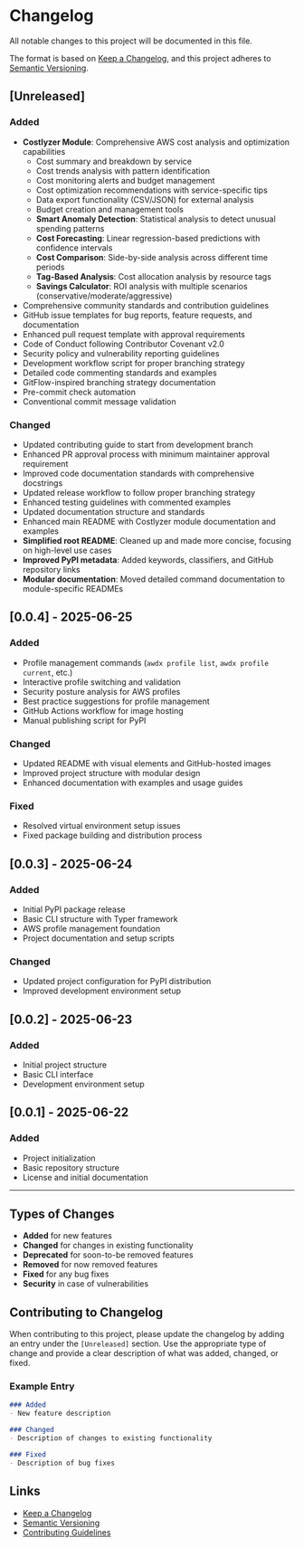 # Changelog

All notable changes to this project will be documented in this file.

The format is based on [Keep a Changelog](https://keepachangelog.com/en/1.0.0/),
and this project adheres to [Semantic Versioning](https://semver.org/spec/v2.0.0.html).

## [Unreleased]

### Added
- **Costlyzer Module**: Comprehensive AWS cost analysis and optimization capabilities
  - Cost summary and breakdown by service
  - Cost trends analysis with pattern identification
  - Cost monitoring alerts and budget management
  - Cost optimization recommendations with service-specific tips
  - Data export functionality (CSV/JSON) for external analysis
  - Budget creation and management tools
  - **Smart Anomaly Detection**: Statistical analysis to detect unusual spending patterns
  - **Cost Forecasting**: Linear regression-based predictions with confidence intervals
  - **Cost Comparison**: Side-by-side analysis across different time periods
  - **Tag-Based Analysis**: Cost allocation analysis by resource tags
  - **Savings Calculator**: ROI analysis with multiple scenarios (conservative/moderate/aggressive)
- Comprehensive community standards and contribution guidelines
- GitHub issue templates for bug reports, feature requests, and documentation
- Enhanced pull request template with approval requirements
- Code of Conduct following Contributor Covenant v2.0
- Security policy and vulnerability reporting guidelines
- Development workflow script for proper branching strategy
- Detailed code commenting standards and examples
- GitFlow-inspired branching strategy documentation
- Pre-commit check automation
- Conventional commit message validation

### Changed
- Updated contributing guide to start from development branch
- Enhanced PR approval process with minimum maintainer approval requirement
- Improved code documentation standards with comprehensive docstrings
- Updated release workflow to follow proper branching strategy
- Enhanced testing guidelines with commented examples
- Updated documentation structure and standards
- Enhanced main README with Costlyzer module documentation and examples
- **Simplified root README**: Cleaned up and made more concise, focusing on high-level use cases
- **Improved PyPI metadata**: Added keywords, classifiers, and GitHub repository links
- **Modular documentation**: Moved detailed command documentation to module-specific READMEs

## [0.0.4] - 2025-06-25

### Added
- Profile management commands (`awdx profile list`, `awdx profile current`, etc.)
- Interactive profile switching and validation
- Security posture analysis for AWS profiles
- Best practice suggestions for profile management
- GitHub Actions workflow for image hosting
- Manual publishing script for PyPI

### Changed
- Updated README with visual elements and GitHub-hosted images
- Improved project structure with modular design
- Enhanced documentation with examples and usage guides

### Fixed
- Resolved virtual environment setup issues
- Fixed package building and distribution process

## [0.0.3] - 2025-06-24

### Added
- Initial PyPI package release
- Basic CLI structure with Typer framework
- AWS profile management foundation
- Project documentation and setup scripts

### Changed
- Updated project configuration for PyPI distribution
- Improved development environment setup

## [0.0.2] - 2025-06-23

### Added
- Initial project structure
- Basic CLI interface
- Development environment setup

## [0.0.1] - 2025-06-22

### Added
- Project initialization
- Basic repository structure
- License and initial documentation

---

## Types of Changes

- **Added** for new features
- **Changed** for changes in existing functionality
- **Deprecated** for soon-to-be removed features
- **Removed** for now removed features
- **Fixed** for any bug fixes
- **Security** in case of vulnerabilities

## Contributing to Changelog

When contributing to this project, please update the changelog by adding an entry under the `[Unreleased]` section. Use the appropriate type of change and provide a clear description of what was added, changed, or fixed.

### Example Entry

```markdown
### Added
- New feature description

### Changed
- Description of changes to existing functionality

### Fixed
- Description of bug fixes
```

## Links

- [Keep a Changelog](https://keepachangelog.com/en/1.0.0/)
- [Semantic Versioning](https://semver.org/spec/v2.0.0.html)
- [Contributing Guidelines](CONTRIBUTING.md) 